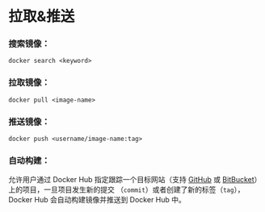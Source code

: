 # 拉取&推送

### 搜索镜像：

```text
docker search <keyword>
```

### 拉取镜像：

```text
docker pull <image-name>
```

### 推送镜像：

```text
docker push <username/image-name:tag>
```

### 自动构建：

允许用户通过 Docker Hub 指定跟踪一个目标网站（支持 [GitHub](https://github.com) 或 [BitBucket](https://bitbucket.org)）上的项目，一旦项目发生新的提交 （`commit`）或者创建了新的标签（`tag`），Docker Hub 会自动构建镜像并推送到 Docker Hub 中。



